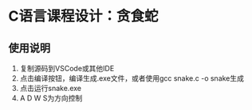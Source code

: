 # C语言课程设计：贪食蛇

## 使用说明

1. 复制源码到VSCode或其他IDE
2. 点击编译按钮，编译生成.exe文件，或者使用gcc snake.c -o snake生成
3. 点击运行snake.exe
4. A D W S为方向控制